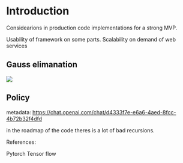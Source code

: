 # Introduction

Considearions in production code implementations for a strong MVP.

Usability of framework on some parts.
Scalability on demand of web services 

## Gauss elimanation

![](https://i.ibb.co/x5MDfdF/Captura-de-Pantalla-2023-02-20-a-la-s-6-15-11.png)

## Policy

metadata: https://chat.openai.com/chat/d4333f7e-e6a6-4aed-8fcc-4b72b32f4dfd


in the roadmap of the code theres is a lot of bad recursions.

References:

Pytorch
Tensor flow 


